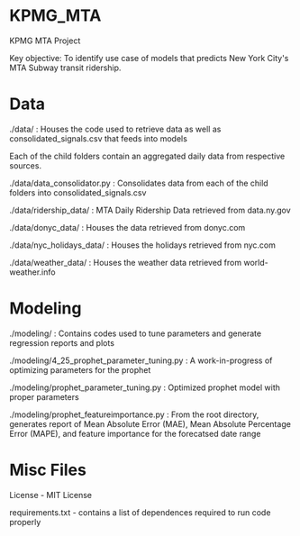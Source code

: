# KPMG_MTA
KPMG MTA Project

Key objective: To identify use case of models that predicts New York City's MTA Subway transit ridership.


# Data
./data/ : Houses the code used to retrieve data as well as consolidated_signals.csv that feeds into models

Each of the child folders contain an aggregated daily data from respective sources.

./data/data_consolidator.py : Consolidates data from each of the child folders into consolidated_signals.csv

./data/ridership_data/ : MTA Daily Ridership Data retrieved from data.ny.gov

./data/donyc_data/ : Houses the data retrieved from donyc.com

./data/nyc_holidays_data/ : Houses the holidays retrieved from nyc.com

./data/weather_data/ : Houses the weather data retrieved from world-weather.info


# Modeling
./modeling/ : Contains codes used to tune parameters and generate regression reports and plots

./modeling/4_25_prophet_parameter_tuning.py : A work-in-progress of optimizing parameters for the prophet

./modeling/prophet_parameter_tuning.py : Optimized prophet model with proper parameters

./modeling/prophet_featureimportance.py : From the root directory, generates report of Mean Absolute Error (MAE), Mean Absolute Percentage Error (MAPE), and feature importance for the forecatsed date range


# Misc Files
License - MIT License

requirements.txt - contains a list of dependences required to run code properly